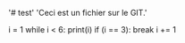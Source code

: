 '# test'
'Ceci est un fichier sur le GIT.'

i = 1
while i < 6:
  print(i)
  if (i == 3):
    break
  i += 1
